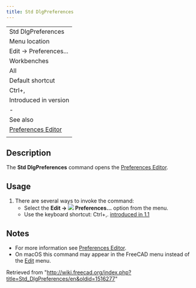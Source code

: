 ```yaml
---
title: Std DlgPreferences
---
```


|                                                                |
| -------------------------------------------------------------- |
| Std DlgPreferences                                             |
| Menu location                                                  |
| Edit → Preferences...                                          |
| Workbenches                                                    |
| All                                                            |
| Default shortcut                                               |
| Ctrl+,                                                         |
| Introduced in version                                          |
| -                                                              |
| See also                                                       |
| [Preferences Editor](/Preferences_Editor "Preferences Editor") |
|                                                                |

## Description

The **Std DlgPreferences** command opens the [Preferences Editor](/Preferences_Editor "Preferences Editor").

## Usage

1. There are several ways to invoke the command:
   - Select the **Edit → ![](/images/Std_DlgPreferences.svg) Preferences...** option from the menu.
   - Use the keyboard shortcut: Ctrl+,. [introduced in 1.1](/Release_notes_1.1 "Release notes 1.1")

## Notes

- For more information see [Preferences Editor](/Preferences_Editor "Preferences Editor").
- On macOS this command may appear in the FreeCAD menu instead of the [Edit](/Std_Edit_Menu "Std Edit Menu") menu.

Retrieved from "<http://wiki.freecad.org/index.php?title=Std_DlgPreferences/en&oldid=1516277>"
